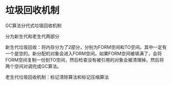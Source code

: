 # 垃圾回收机制

GC算法分代式垃圾回收机制

分为新生代和老生代两部分



新生代垃圾回收：将内存分为了2部分，分别为FORM空间和TO空间。其中一定有一个是空的。新分配的对象会进入FORM空间，如果FORM空间被填满了，会将FORM空间复制一份到TO空间，然后检查没有被引用的对象会被清理掉。然后将两个空间对调完成GC算法。



老生代垃圾回收机制：标记清除算法和标记压缩算法

